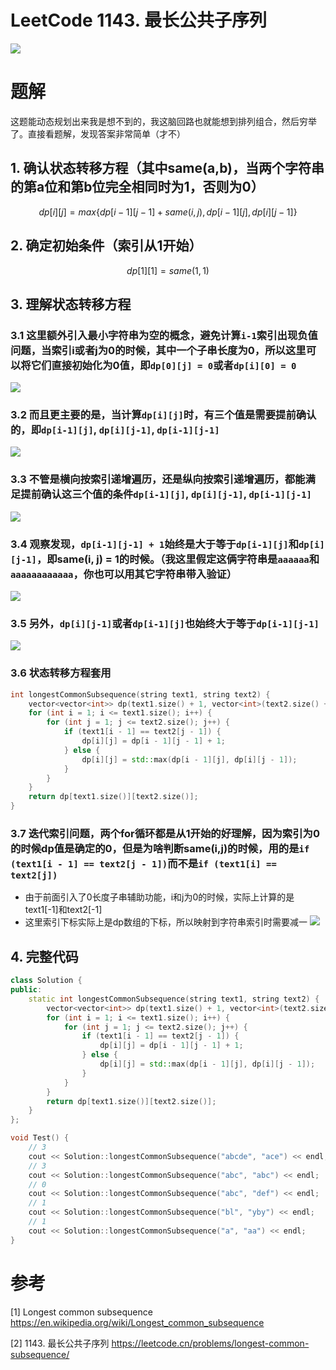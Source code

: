 # LeetCode 1143. 最长公共子序列
![](../../assets/images/code/maxsub01.png)

# 题解
这题能动态规划出来我是想不到的，我这脑回路也就能想到排列组合，然后穷举了。直接看题解，发现答案非常简单（才不）

## 1. 确认状态转移方程（其中same(a,b)，当两个字符串的第a位和第b位完全相同时为1，否则为0）
$$
dp[i][j]=max\{dp[i-1][j-1]+same(i,j),dp[i-1][j],dp[i][j-1]\}
$$

## 2. 确定初始条件（索引从1开始）
$$
dp[1][1]=same(1,1)
$$

## 3. 理解状态转移方程
### 3.1 这里额外引入最小字符串为空的概念，避免计算`i-1`索引出现负值问题，当索引i或者j为0的时候，其中一个子串长度为0，所以这里可以将它们直接初始化为0值，即`dp[0][j] = 0`或者`dp[i][0] = 0`
![](../../assets/images/code/maxsub02.png)

### 3.2 而且更主要的是，当计算`dp[i][j]`时，有三个值是需要提前确认的，即`dp[i-1][j]`, `dp[i][j-1]`, `dp[i-1][j-1]`
![](../../assets/images/code/maxsub03.png)

### 3.3 不管是横向按索引递增遍历，还是纵向按索引递增遍历，都能满足提前确认这三个值的条件`dp[i-1][j]`, `dp[i][j-1]`, `dp[i-1][j-1]`

![](../../assets/images/code/maxsub04.png)

### 3.4 观察发现，`dp[i-1][j-1] + 1`始终是大于等于`dp[i-1][j]`和`dp[i][j-1]`，即same(i, j) = 1的时候。（我这里假定这俩字符串是`aaaaaa`和`aaaaaaaaaaaa`，你也可以用其它字符串带入验证）
![](../../assets/images/code/maxsub05.png)

### 3.5 另外，`dp[i][j-1]`或者`dp[i-1][j]`也始终大于等于`dp[i-1][j-1]`
![](../../assets/images/code/maxsub06.png)

### 3.6 状态转移方程套用
```cpp
int longestCommonSubsequence(string text1, string text2) {
    vector<vector<int>> dp(text1.size() + 1, vector<int>(text2.size() + 1));
    for (int i = 1; i <= text1.size(); i++) {
        for (int j = 1; j <= text2.size(); j++) {
            if (text1[i - 1] == text2[j - 1]) {
                dp[i][j] = dp[i - 1][j - 1] + 1;
            } else {
                dp[i][j] = std::max(dp[i - 1][j], dp[i][j - 1]);
            }
        }
    }
    return dp[text1.size()][text2.size()];
}
```

### 3.7 迭代索引问题，两个for循环都是从1开始的好理解，因为索引为0的时候dp值是确定的0，但是为啥判断same(i,j)的时候，用的是`if (text1[i - 1] == text2[j - 1])`而不是`if (text1[i] == text2[j])`
* 由于前面引入了0长度子串辅助功能，i和j为0的时候，实际上计算的是text1[-1]和text2[-1]
* 这里索引下标实际上是dp数组的下标，所以映射到字符串索引时需要减一
![](../../assets/images/code/maxsub07.png)


## 4. 完整代码
```cpp
class Solution {
public:
    static int longestCommonSubsequence(string text1, string text2) {
        vector<vector<int>> dp(text1.size() + 1, vector<int>(text2.size() + 1));
        for (int i = 1; i <= text1.size(); i++) {
            for (int j = 1; j <= text2.size(); j++) {
                if (text1[i - 1] == text2[j - 1]) {
                    dp[i][j] = dp[i - 1][j - 1] + 1;
                } else {
                    dp[i][j] = std::max(dp[i - 1][j], dp[i][j - 1]);
                }
            }
        }
        return dp[text1.size()][text2.size()];
    }
};

void Test() {
    // 3
    cout << Solution::longestCommonSubsequence("abcde", "ace") << endl;
    // 3
    cout << Solution::longestCommonSubsequence("abc", "abc") << endl;
    // 0
    cout << Solution::longestCommonSubsequence("abc", "def") << endl;
    // 1
    cout << Solution::longestCommonSubsequence("bl", "yby") << endl;
    // 1
    cout << Solution::longestCommonSubsequence("a", "aa") << endl;
}
```

# 参考
[1] Longest common subsequence https://en.wikipedia.org/wiki/Longest_common_subsequence

[2] 1143. 最长公共子序列 https://leetcode.cn/problems/longest-common-subsequence/